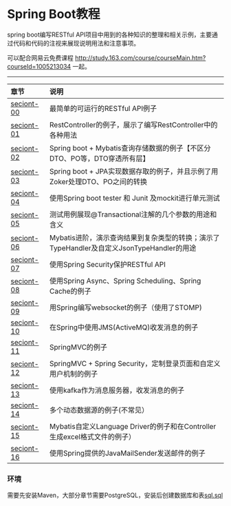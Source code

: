 # Spring Boot教程

spring boot编写RESTful API项目中用到的各种知识的整理和相关示例，主要通过代码和代码的注视来展现说明用法和注意事项。

可以配合网易云免费课程 http://study.163.com/course/courseMain.htm?courseId=1005213034 一起。

****

章节 | 说明 |
|:------------ |:--------------- |
|[seciont-00](./section-00) | 最简单的可运行的RESTful API例子  |
|[seciont-01](./section-01) | RestController的例子，展示了编写RestController中的各种用法  |
|[seciont-02](./section-02) | Spring boot + Mybatis查询存储数据的例子【不区分DTO、PO等，DTO穿透所有层】  |
|[seciont-03](./section-03) | Spring boot + JPA实现数据存取的例子，并且示例了用Zoker处理DTO、PO之间的转换 |
|[seciont-04](./section-04) | 使用Spring boot tester 和 Junit 及mockit进行单元测试 |
|[seciont-05](./section-05) | 测试用例展现@Transactional注解的几个参数的用途和含义 |
|[seciont-06](./section-06) | Mybatis进阶，演示查询结果到复杂类型的转换；演示了TypeHandler及自定义JsonTypeHandler的用途 |
|[seciont-07](./section-07) | 使用Spring Security保护RESTful API |
|[seciont-08](./section-08) | 使用Spring Async、Spring Scheduling、Spring Cache的例子 |
|[seciont-09](./section-09) | 用Spring编写websocket的例子（使用了STOMP) |
|[seciont-10](./section-10) | 在Spring中使用JMS(ActiveMQ)收发消息的例子 |
|[seciont-11](./section-11-mvc) | SpringMVC的例子 |
|[seciont-12](./section-12-mvc-security) | SpringMVC + Spring Security，定制登录页面和自定义用户机制的例子 |
|[seciont-13](./section-13-kafka) |使用kafka作为消息服务器，收发消息的例子 |
|[seciont-14](./section-14-dynamic-datasource) |多个动态数据源的例子(不常见） |
|[seciont-15](./section-15-dynamic-sql) |Mybatis自定义Language Driver的例子和在Controller生成excel格式文件的例子） |
|[seciont-16](./section-16-email) |使用Spring提供的JavaMailSender发送邮件的例子 |


### 环境

需要先安装Maven，大部分章节需要PostgreSQL，安装后创建数据库和表[sql.sql](./sql.sql)
